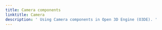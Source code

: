 ```yaml
---
title: Camera components
linktitle: Camera
description: ' Using Camera components in Open 3D Engine (O3DE). '
---
```

